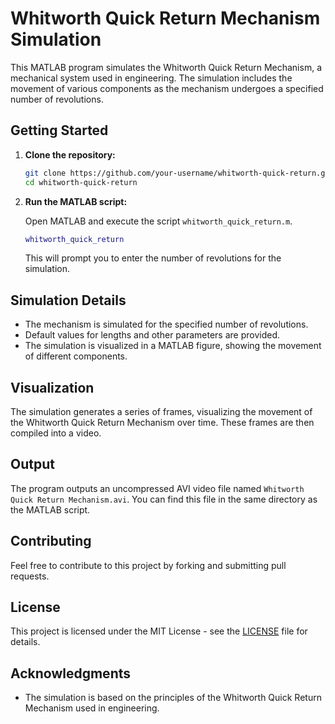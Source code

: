 # Whitworth Quick Return Mechanism Simulation

This MATLAB program simulates the Whitworth Quick Return Mechanism, a mechanical system used in engineering. The simulation includes the movement of various components as the mechanism undergoes a specified number of revolutions.

## Getting Started

1. **Clone the repository:**

    ```bash
    git clone https://github.com/your-username/whitworth-quick-return.git
    cd whitworth-quick-return
    ```

2. **Run the MATLAB script:**

    Open MATLAB and execute the script `whitworth_quick_return.m`.

    ```matlab
    whitworth_quick_return
    ```

    This will prompt you to enter the number of revolutions for the simulation.

## Simulation Details

- The mechanism is simulated for the specified number of revolutions.
- Default values for lengths and other parameters are provided.
- The simulation is visualized in a MATLAB figure, showing the movement of different components.

## Visualization

The simulation generates a series of frames, visualizing the movement of the Whitworth Quick Return Mechanism over time. These frames are then compiled into a video.

## Output

The program outputs an uncompressed AVI video file named `Whitworth Quick Return Mechanism.avi`. You can find this file in the same directory as the MATLAB script.

## Contributing

Feel free to contribute to this project by forking and submitting pull requests.

## License

This project is licensed under the MIT License - see the [LICENSE](LICENSE) file for details.

## Acknowledgments

- The simulation is based on the principles of the Whitworth Quick Return Mechanism used in engineering.

